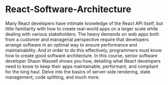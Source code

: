 # React-Software-Architecture
Many React developers have intimate knowledge of the React API itself, but little familiarity with how to create real-world apps on a larger scale while dealing with various stakeholders. The heavy demands on web apps both from a customer and managerial perspective require that developers arrange software in an optimal way to ensure performance and maintainability. And in order to do this effectively, programmers must know how to create good software architecture. In this course, senior software developer Shaun Wassell shows you how, detailing what React developers need to know to keep their apps maintainable, performant, and compliant for the long haul. Delve into the basics of server-side rendering, state management, code splitting, and much more.
